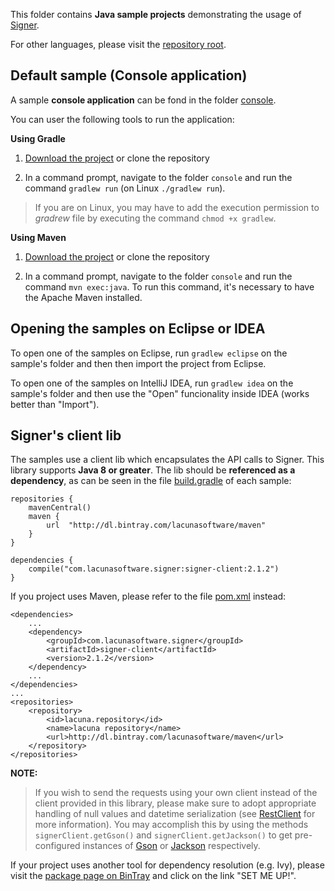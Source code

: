 This folder contains **Java sample projects** demonstrating the usage of [Signer](https://www.dropsigner.com/).

For other languages, please visit the [repository root](https://github.com/LacunaSoftware/SignerSamples).

## Default sample (Console application)

A sample **console application** can be fond in the folder [console](console/).

You can user the following tools to run the application:

**Using Gradle**

1. [Download the project](https://github.com/LacunaSoftware/SignerSamples/archive/master.zip)
   or clone the repository
   
1. In a command prompt, navigate to the folder `console` and run the command
   `gradlew run` (on Linux `./gradlew run`).
   
> If you are on Linux, you may have to add the execution permission to *gradrew* file by executing
the command `chmod +x gradlew`.

**Using Maven**

1. [Download the project](https://github.com/LacunaSoftware/SignerSamples/archive/master.zip)
   or clone the repository

1. In a command prompt, navigate to the folder `console` and run the command
   `mvn exec:java`. To run this command, it's necessary to have the Apache Maven installed.


Opening the samples on Eclipse or IDEA
--------------------------------------

To open one of the samples on Eclipse, run `gradlew eclipse` on the sample's folder and then
then import the project from Eclipse.

To open one of the samples on IntelliJ IDEA, run `gradlew idea` on the sample's folder
and then use the "Open" funcionality inside IDEA (works better than "Import").

Signer's client lib
---------------------

The samples use a client lib which encapsulates the API calls to Signer. This library
supports **Java 8 or greater**. The lib should be **referenced as a dependency**, as can
be seen in the file [build.gradle](console/build.gradle) of each sample:

	repositories {
		mavenCentral()
		maven {
			url  "http://dl.bintray.com/lacunasoftware/maven" 
		}
	} 

	dependencies {
		compile("com.lacunasoftware.signer:signer-client:2.1.2")
	}

If you project uses Maven, please refer to the file [pom.xml](console/pom.xml) instead:

	<dependencies>
		...
		<dependency>
			<groupId>com.lacunasoftware.signer</groupId>
			<artifactId>signer-client</artifactId>
			<version>2.1.2</version>
		</dependency>
		...
	</dependencies>
	...
	<repositories>
		<repository>
			<id>lacuna.repository</id>
			<name>lacuna repository</name>
			<url>http://dl.bintray.com/lacunasoftware/maven</url>
		</repository>
	</repositories>
	
**NOTE:**
>If you wish to send the requests using your own client instead of the client provided in this library, please make sure to adopt 
>appropriate handling of null values and datetime serialization (see [RestClient](https://github.com/LacunaSoftware/SignerJavaClient/blob/8b7a536c6758967189d9293ef63a40ebce3ddae1/src/main/java/com/lacunasoftware/signer/javaclient/RestClient.java#L369-L412) for more information). You may accomplish this by using the methods `signerClient.getGson()` 
>and `signerClient.getJackson()` to get pre-configured instances of [Gson](https://github.com/google/gson) or [Jackson](https://github.com/FasterXML/jackson) respectively.


If your project uses another tool for dependency resolution (e.g. Ivy), please visit the
[package page on BinTray](https://bintray.com/lacunasoftware/maven/signer-client) and click on
the link "SET ME UP!".

